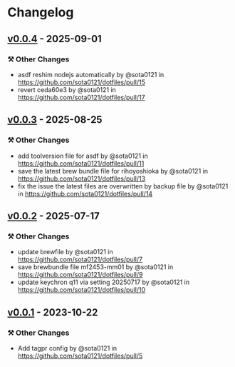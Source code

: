# Changelog

## [v0.0.4](https://github.com/sota0121/dotfiles/compare/v0.0.3...v0.0.4) - 2025-09-01
### ⚒️ Other Changes
- asdf reshim nodejs automatically by @sota0121 in https://github.com/sota0121/dotfiles/pull/15
- revert ceda60e3 by @sota0121 in https://github.com/sota0121/dotfiles/pull/17

## [v0.0.3](https://github.com/sota0121/dotfiles/compare/v0.0.2...v0.0.3) - 2025-08-25
### ⚒️ Other Changes
- add toolversion file for asdf by @sota0121 in https://github.com/sota0121/dotfiles/pull/11
- save the latest brew bundle file for rihoyoshioka by @sota0121 in https://github.com/sota0121/dotfiles/pull/13
- fix the issue the latest files are overwritten by backup file by @sota0121 in https://github.com/sota0121/dotfiles/pull/14

## [v0.0.2](https://github.com/sota0121/dotfiles/compare/v0.0.1...v0.0.2) - 2025-07-17
### ⚒️ Other Changes
- update brewfile by @sota0121 in https://github.com/sota0121/dotfiles/pull/7
- save brewbundle file mf2453-mm01 by @sota0121 in https://github.com/sota0121/dotfiles/pull/9
- update keychron q11 via setting 20250717 by @sota0121 in https://github.com/sota0121/dotfiles/pull/10

## [v0.0.1](https://github.com/sota0121/dotfiles/compare/v0.0.1-rc3...v0.0.1) - 2023-10-22
### ⚒️ Other Changes
- Add tagpr config by @sota0121 in https://github.com/sota0121/dotfiles/pull/5
